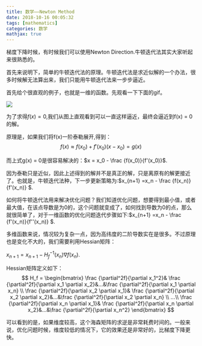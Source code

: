 ```yaml
---
title: 数学——Newton Method
date: 2018-10-16 00:05:32
tags: [mathematics] 
categories: 数学
mathjax: true
---
```

梯度下降时候，有时候我们可以使用Newton Direction.牛顿迭代法其实大家听起来很熟悉的。
<!--more-->

首先来说明下，简单的牛顿迭代法的原理。牛顿迭代法是求近似解的一个办法，很多时候解无法算出来，我们只能用牛顿迭代法来一步步逼近。

首先给个很直观的例子，也就是一维的函数。先观看一下下面的gif。

![](https://evolution-video.oss-cn-beijing.aliyuncs.com/images/NewtonIteration_Ani.gif)

为了求得$f(x) = 0$,我们从图上直观看到可以一直这样逼近，最终会逼近到f(x) = 0的解。

原理是，如果我们将f(x)一阶泰勒展开,得到：
$$
f(x) \approx f(x_0)+f'(x_0)(x - x_0) = g(x)
$$

而上式g(x) = 0是很容易解决的：$x = x_0 - \frac {f(x_0)}{f'(x_0)}$.

因为泰勒只是近似，因此上述得到的解并不是真正的解，只是离原有的解更接近了。也就是，牛顿迭代法种，下一步更新策略为:$x_{n+1} =x_n - \frac {f(x_n)}{f'(x_n)} $.

如何将牛顿迭代法用来解决优化问题？我们知道优化问题，想要得到最小值，或者最大值，在该点导数是为0的，这个问题就变成了，如何找到导数为0的点，那么就很简单了，对于一维函数的优化问题迭代步骤如下:$x_{n+1} =x_n - \frac {f'(x_n)}{f''(x_n)} $.

多维函数来说，情况较为复杂一点，因为高纬度的二阶导数实在是很多。不过原理也是变化不大的，我们需要利用Hessian矩阵：

$x_{n+1} = x_{n+1}-H_f^{-1}(x_n)\nabla f(x_n)$.

Hessian矩阵定义如下：
$$
H_f = \begin{bmatrix} 
\frac {\partial^2f}{\partial x_1^2}& \frac {\partial^2f}{\partial x_1 \partial x_2}&...&\frac {\partial^2f}{\partial x_1 \partial x_n} \\
\frac {\partial^2f}{\partial x_2 \partial x_1}& \frac {\partial^2f}{\partial x_2 \partial x_2}&...&\frac {\partial^2f}{\partial x_2 \partial x_n} \\
...\\
\frac {\partial^2f}{\partial x_n \partial x_1}& \frac {\partial^2f}{\partial x_n \partial x_2}&...&\frac {\partial^2f}{\partial x_n^2}
 \end{bmatrix}
$$

可以看到的是，如果维度较高，这个海森矩阵的求逆是非常耗费时间的。一般来说，优化问题时候，维度较低的情况下，它的效果还是非常好的，比梯度下降更快。
